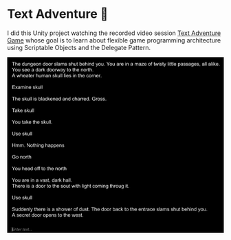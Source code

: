 # Text Adventure :memo:

I did this Unity project watching the recorded video session [Text Adventure Game](https://learn.unity.com/tutorial/recorded-video-session-text-adventure-game-part-1?courseId=5c61706dedbc2a324a9b022d) whose goal is to learn about flexible game programming architecture using Scriptable Objects and the Delegate Pattern.

![Game screenshot](.docs/screenshot.png)